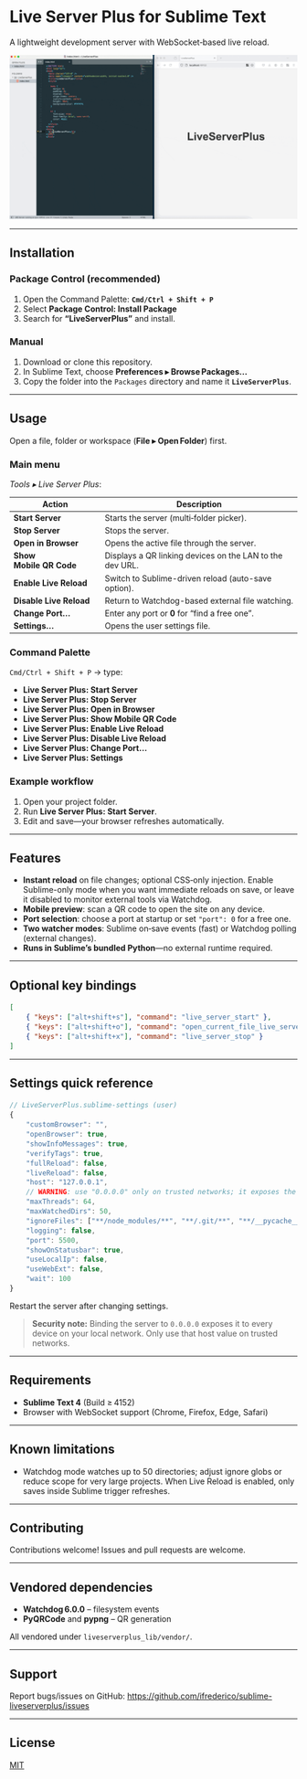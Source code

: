 # Live Server Plus for Sublime Text

A lightweight development server with WebSocket‑based live reload.

![Live Server Plus Demo](./images/liveserverplus1.gif)

---

## Installation

### Package Control (recommended)

1. Open the Command Palette: **`Cmd/Ctrl + Shift + P`**  
2. Select **Package Control: Install Package**  
3. Search for **“LiveServerPlus”** and install.

### Manual

1. Download or clone this repository.  
2. In Sublime Text, choose **Preferences ▸ Browse Packages…**  
3. Copy the folder into the `Packages` directory and name it **`LiveServerPlus`**.

---

## Usage

Open a file, folder or workspace (**File ▸ Open Folder**) first.

### Main menu

*Tools ▸ Live Server Plus*:

| Action | Description |
| ------ | ----------- |
| **Start Server** | Starts the server (multi‑folder picker). |
| **Stop Server** | Stops the server. |
| **Open in Browser** | Opens the active file through the server. |
| **Show Mobile QR Code** | Displays a QR linking devices on the LAN to the dev URL. |
| **Enable Live Reload** | Switch to Sublime-driven reload (auto-save option). |
| **Disable Live Reload** | Return to Watchdog-based external file watching. |
| **Change Port…** | Enter any port or **0** for “find a free one”. |
| **Settings…** | Opens the user settings file. |

### Command Palette

`Cmd/Ctrl + Shift + P` → type:

- **Live Server Plus: Start Server**  
- **Live Server Plus: Stop Server**  
- **Live Server Plus: Open in Browser**  
- **Live Server Plus: Show Mobile QR Code**  
- **Live Server Plus: Enable Live Reload**  
- **Live Server Plus: Disable Live Reload**  
- **Live Server Plus: Change Port…**  
- **Live Server Plus: Settings**

### Example workflow

1. Open your project folder.  
2. Run **Live Server Plus: Start Server**.  
3. Edit and save—your browser refreshes automatically.

---

## Features

- **Instant reload** on file changes; optional CSS‑only injection. Enable Sublime-only mode when you want immediate reloads on save, or leave it disabled to monitor external tools via Watchdog.  
- **Mobile preview**: scan a QR code to open the site on any device.  
- **Port selection**: choose a port at startup or set `"port": 0` for a free one.  
- **Two watcher modes**: Sublime on‑save events (fast) or Watchdog polling (external changes). 
- **Runs in Sublime’s bundled Python**—no external runtime required.

---

## Optional key bindings

```json
[
    { "keys": ["alt+shift+s"], "command": "live_server_start" },
    { "keys": ["alt+shift+o"], "command": "open_current_file_live_server" },
    { "keys": ["alt+shift+x"], "command": "live_server_stop" }
]
```

---

## Settings quick reference

```js
// LiveServerPlus.sublime-settings (user)
{
    "customBrowser": "",
    "openBrowser": true,
    "showInfoMessages": true,
    "verifyTags": true,
    "fullReload": false,
    "liveReload": false,
    "host": "127.0.0.1",
    // WARNING: use "0.0.0.0" only on trusted networks; it exposes the server to your LAN.
    "maxThreads": 64,
    "maxWatchedDirs": 50,
    "ignoreFiles": ["**/node_modules/**", "**/.git/**", "**/__pycache__/**"],
    "logging": false,
    "port": 5500,
    "showOnStatusbar": true,
    "useLocalIp": false,
    "useWebExt": false,
    "wait": 100
}
```

Restart the server after changing settings.

> **Security note:** Binding the server to `0.0.0.0` exposes it to every device on your local network. Only use that host value on trusted networks.

---

## Requirements

- **Sublime Text 4** (Build ≥ 4152)  
- Browser with WebSocket support (Chrome, Firefox, Edge, Safari)

---

## Known limitations

- Watchdog mode watches up to 50 directories; adjust ignore globs or reduce scope for very large projects. When Live Reload is enabled, only saves inside Sublime trigger refreshes.

---

## Contributing

Contributions welcome! Issues and pull requests are welcome.

---

## Vendored dependencies

- **Watchdog 6.0.0** – filesystem events  
- **PyQRCode** and **pypng** – QR generation  

All vendored under `liveserverplus_lib/vendor/`.

---

## Support

Report bugs/issues on GitHub: <https://github.com/ifrederico/sublime-liveserverplus/issues>

---

## License

[MIT](./LICENSE)
